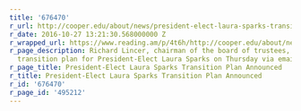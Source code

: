```yaml
---
title: '676470'
r_url: http://cooper.edu/about/news/president-elect-laura-sparks-transition-plan-announced
r_date: 2016-10-27 13:21:30.568000000 Z
r_wrapped_url: https://www.reading.am/p/4t6h/http://cooper.edu/about/news/president-elect-laura-sparks-transition-plan-announced
r_page_description: Richard Lincer, chairman of the board of trustees, released the
  transition plan for President-Elect Laura Sparks on Thursday via email to the Cooper...
r_page_title: President-Elect Laura Sparks Transition Plan Announced
r_title: President-Elect Laura Sparks Transition Plan Announced
r_id: '676470'
r_page_id: '495212'
---
```


